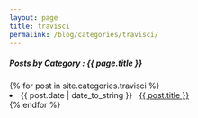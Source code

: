 ```yaml
---
layout: page
title: travisci
permalink: /blog/categories/travisci/
---
```


<h5> Posts by Category : {{ page.title }} </h5>

<div class="card">
{% for post in site.categories.travisci %}
 <li class="category-posts"><span>{{ post.date | date_to_string }}</span> &nbsp; <a href="{{ post.url }}">{{ post.title }}</a></li>
{% endfor %}
</div>
